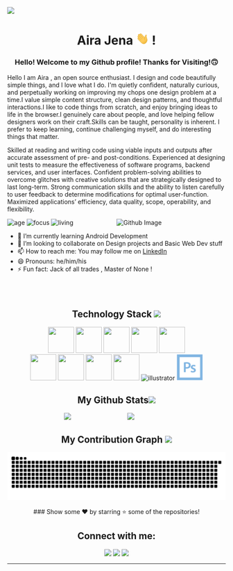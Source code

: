 ![](https://raw.githubusercontent.com/halfrost/halfrost/master/icons/header_.png)
<h1 align="center">  Aira Jena <img src="https://raw.githubusercontent.com/ABSphreak/ABSphreak/master/gifs/Hi.gif" width="30px"> ! </h1>
<h3 align="center">Hello! Welcome to my Github profile! Thanks for Visiting!🙃</h3>
  
Hello I am Aira , an open source enthusiast. I design and code beautifully simple things, and I love what I do. I'm quietly confident, naturally curious, and perpetually working on improving my chops one design problem at a time.I value simple content structure, clean design patterns, and thoughtful interactions.I like to code things from scratch, and enjoy bringing ideas to life in the browser.I genuinely care about people, and love helping fellow designers work on their craft.Skills can be taught, personality is inherent. I prefer to keep learning, continue challenging myself, and do interesting things that matter.

Skilled at reading and writing code using viable inputs and outputs after accurate assessment of pre- and post-conditions. Experienced at designing unit tests to measure the effectiveness of software programs, backend services, and user interfaces. Confident problem-solving abilities to overcome glitches with creative solutions that are strategically designed to last long-term. Strong communication skills and the ability to listen carefully to user feedback to determine modifications for optimal user-function. Maximized applications’ efficiency, data quality, scope, operability, and flexibility.

![age](https://img.shields.io/badge/age-19-blue)
![focus](https://img.shields.io/badge/focus-SoftwareDevelopment-brightgreen)
![living](https://img.shields.io/badge/living-Bhubaneswar-3c9)
<img width="50%" align="right" alt="Github Image" src="https://raw.githubusercontent.com/onimur/.github/master/.resources/git-header.svg" />
- 🌱 I’m currently learning Android Development
- 👯 I’m looking to collaborate on Design projects and Basic Web Dev stuff
- 📫 How to reach me: You may follow me on [LinkedIn](https://www.linkedin.com/in/aira-jena-718437216) 
- 😄 Pronouns: he/him/his
- ⚡ Fun fact: Jack of all trades , Master of None ! 
<br />
<br />
<div align="center">
<h2 align="center">Technology Stack <img src="https://github.com/ritik307/ritik307/blob/main/images/laptop.gif" width="50"></h2>  
<img src="https://github.com/Subhampreet/Subhampreet/blob/master/logos/c++.png?raw=true" height="60" width="60">
<img src="https://github.com/Subhampreet/Subhampreet/blob/master/logos/python.png?raw=true" height="60" width="60">
<img src="https://github.com/Subhampreet/Subhampreet/blob/master/logos/JS.png?raw=true" height="60" width="60">
<img src="https://github.com/Subhampreet/Subhampreet/blob/master/logos/css.png?raw=true" height="60" width="60">
<img src="https://github.com/Subhampreet/Subhampreet/blob/master/logos/html.png?raw=true" height="60" width="60">
<br>
<img src="https://github.com/Subhampreet/Subhampreet/blob/master/logos/postgres.png?raw=true" height="60" width="60">
<img src="https://github.com/Subhampreet/Subhampreet/blob/master/logos/git.png?raw=true" height="60" width="60">
<img src="https://github.com/Subhampreet/Subhampreet/blob/master/logos/vs.png?raw=true" height="60" width="60">
<img src="https://github.com/Subhampreet/Subhampreet/blob/master/logos/bootstrap.png?raw=true" height="60" width="60">
<img src="https://www.vectorlogo.zone/logos/adobe_illustrator/adobe_illustrator-icon.svg" alt="illustrator" width="60" height="60"/>
<img src="https://raw.githubusercontent.com/devicons/devicon/master/icons/photoshop/photoshop-line.svg" alt="photoshop" width="60"
</div>
<br >
<!-- <p align="center">
  <a>
    <img height="150" width="175" src="https://github.com/JayantGoel001/JayantGoel001/blob/master/PNG/left.png">
    <img align="center" src="https://github-readme-streak-stats.herokuapp.com/?user=rajat-sethi28&theme=dark&hide_border=true"/>
    <img height="150" width="175" src="https://github.com/JayantGoel001/JayantGoel001/blob/master/PNG/right.png">
  </a>
</p> -->
<h2 align="center">
  My Github Stats<img src="https://media.giphy.com/media/VgCDAzcKvsR6OM0uWg/giphy.gif" width="50">
</h2>
<img  src="https://github-readme-stats.vercel.app/api?username=airajena23&show_icons=true&theme=radical" width="45%" align="right" >
<img  src="https://github-readme-streak-stats.herokuapp.com/?user=airajena23&theme=radical" width="45%" >
<br>
<h2 align="center">
  My Contribution Graph <img src="https://media.giphy.com/media/xUA7aZeLE2e0P7Znz2/giphy.gif" width="50">
</h2>
<p align="center">
  <img src="https://github.com/airajena23/airajena23/raw/output/github-contribution-grid-snake.svg" alt="snake"></center>
</p>
<div align="center">
### Show some ❤️ by starring ⭐ some of the repositories!
 
## Connect with me:
<p align="left">

<a href = "https://www.linkedin.com/in/aira-jena-718437216/"><img src="https://img.icons8.com/fluent/48/000000/linkedin.png"/></a>
<a href = "https://twitter.com/AiraJen23"><img src="https://img.icons8.com/fluent/48/000000/twitter.png"/></a>
<a href = "https://www.instagram.com/aira_jena23/"><img src="https://img.icons8.com/fluent/48/000000/instagram-new.png"/></a>


</p>


</div>

---















